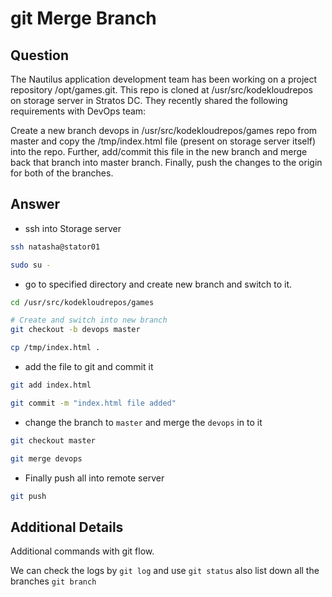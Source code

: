 # git Merge Branch

## Question

The Nautilus application development team has been working on a project repository /opt/games.git. This repo is cloned at /usr/src/kodekloudrepos on storage server in Stratos DC. They recently shared the following requirements with DevOps team:

Create a new branch devops in /usr/src/kodekloudrepos/games repo from master and copy the /tmp/index.html file (present on storage server itself) into the repo. Further, add/commit this file in the new branch and merge back that branch into master branch. Finally, push the changes to the origin for both of the branches.

## Answer

- ssh into Storage server 
```bash
ssh natasha@stator01

sudo su -
```

- go to specified directory and create new branch and switch to it.
```bash
cd /usr/src/kodekloudrepos/games

# Create and switch into new branch
git checkout -b devops master

cp /tmp/index.html .
```

- add the file to git and commit it
```bash
git add index.html

git commit -m "index.html file added"
```

- change the branch to `master` and merge the `devops` in to it
```bash
git checkout master

git merge devops
```

- Finally push all into remote server
```bash
git push
```

## Additional Details

Additional commands with git flow.

We can check the logs by `git log` and use `git status` also list down all the branches `git branch`

